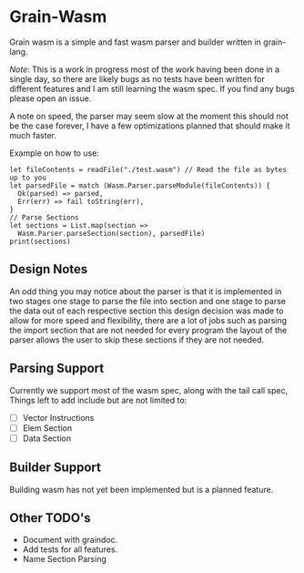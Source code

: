 # Grain-Wasm

Grain wasm is a simple and fast wasm parser and builder written in grain-lang.

*Note*: This is a work in progress most of the work having been done in a single day, so there are likely bugs as no tests have been written for different features and I am still learning the wasm spec. If you find any bugs please open an issue.

A note on speed, the parser may seem slow at the moment this should not be the case forever, I have a few optimizations planned that should make it much faster.

Example on how to use:
```
let fileContents = readFile("./test.wasm") // Read the file as bytes up to you
let parsedFile = match (Wasm.Parser.parseModule(fileContents)) {
  Ok(parsed) => parsed,
  Err(err) => fail toString(err),
}
// Parse Sections
let sections = List.map(section =>
  Wasm.Parser.parseSection(section), parsedFile)
print(sections)
```

## Design Notes

An odd thing you may notice about the parser is that it is implemented in two stages one stage to parse the file into section and one stage to parse the data out of each respective section this design decision was made to allow for more speed and flexibility, there are a lot of jobs such as parsing the import section that are not needed for every program the layout of the parser allows the user to skip these sections if they are not needed.

## Parsing Support
Currently we support most of the wasm spec, along with the tail call spec, Things left to add include but are not limited to:
- [ ] Vector Instructions
- [ ] Elem Section
- [ ] Data Section

## Builder Support
Building wasm has not yet been implemented but is a planned feature.

## Other TODO's

* Document with graindoc.
* Add tests for all features.
* Name Section Parsing

